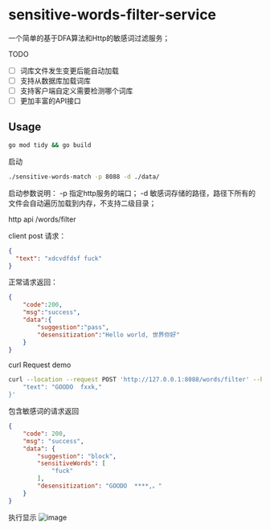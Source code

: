 # sensitive-words-filter-service

一个简单的基于DFA算法和Http的敏感词过滤服务；

TODO
- [ ] 词库文件发生变更后能自动加载
- [ ] 支持从数据库加载词库
- [ ] 支持客户端自定义需要检测哪个词库
- [ ] 更加丰富的API接口

## Usage

```bash
go mod tidy && go build
```

启动
```bash
./sensitive-words-match -p 8088 -d ./data/
```


启动参数说明： 
-p 指定http服务的端口；
-d 敏感词存储的路径，路径下所有的文件会自动遍历加载到内存，不支持二级目录；

http api /words/filter

client post 请求：
```json
{
  "text": "xdcvdfdsf fuck"
}
```

正常请求返回：
```json
{
    "code":200,
    "msg":"success",
    "data":{
        "suggestion":"pass",
        "desensitization":"Hello world, 世界你好"
    }
}
```

curl Request demo
```bash
curl --location --request POST 'http://127.0.0.1:8088/words/filter' --header 'Content-Type: application/json' --data-raw '{
    "text": "GOODO  fxxk,"
}'
```

包含敏感词的请求返回
```json
{
    "code": 200,
    "msg": "success",
    "data": {
        "suggestion": "block",
        "sensitiveWords": [
            "fuck"
        ],
        "desensitization": "GOODO  ****,。"
    }
}
```



执行显示
![image](https://user-images.githubusercontent.com/90187291/133043656-3a75fdc2-5193-438d-937e-b37f235662c1.png)
